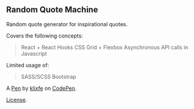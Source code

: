 Random Quote Machine
--------------------
Random quote generator for inspirational quotes. 

Covers the following concepts:
> React + React Hooks
> CSS Grid + Flexbox
> Asynchronous API calls in Javascript

Limited usage of:
> SASS/SCSS
> Bootstrap


A [Pen](https://codepen.io/klixfe-the-animator/pen/RwRWWmj) by [klixfe](https://codepen.io/klixfe-the-animator) on [CodePen](https://codepen.io).

[License](https://codepen.io/klixfe-the-animator/pen/RwRWWmj/license).